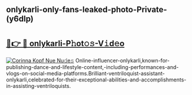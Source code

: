 ## onlykarli-only-fans​-leaked-photo​-Private-(y6dlp)


# <h2><a href="https://mediaupload.pro?title=onlykarli&ref=git">🔗👉 🔴 onlykarli-P𝚑ot𝚘𝚜-V𝚒d𝚎o</a></h2>

[![Corinna Kopf Nue Nu𝚍e𝚜](https://i.imgur.com/0qMVB7G.gif)](https://mediaupload.pro?title=onlykarli&ref=git)
Online-influencer-onlykarli,known-for-publishing-dance-and-lifestyle-content,-including-performances-and-vlogs-on-social-media-platforms.Brilliant-ventriloquist-assistant-onlykarli,celebrated-for-their-exceptional-abilities-and-accomplishments-in-assisting-ventriloquists.  